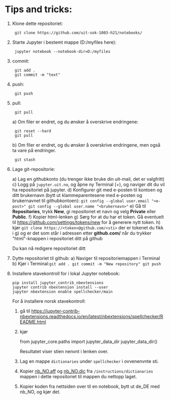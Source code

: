 # Tips and tricks:
 1. Klone dette repositoriet: 
 
         git clone https://github.com/uit-sok-1003-h21/notebooks/
     
 2. Starte Jupyter i bestemt mappe (D:/myfiles here): 
 
         jupyter notebook --notebook-dir=D:/myfiles
         
 3. commit: 
 
         git add .
         git commit -m "text"
     
 4. push: 
         
         git push
 
 5. pull: 
     
         git pull
         
     a) Om filer er endret, og du ønsker å overskrive endringene:
         
         git reset --hard
         git pull
     
     b) Om filer er endret, og du ønsker å overskrive endringene, men også ta vare på endringer.
     
         git stash
         
 6. Lage git-repositorie:

     a) Lag en githubkonto (du trenger ikke bruke din uit-mail, det er valgfritt)
     c) Logg på `jupyter.uit.no`, og åpne ny Terminal (+), og naviger dit du vil ha repositoriet på jupyter.
     d) Konfigurer git med e-posten til kontoen og ditt brukernavn (bytt ut klammeparentesene med e-posten og brukernavnet til githubkontoen):
        ```git config --global user.email "<e-post>"
        git config --global user.name "<brukernavn>"```
      e) Gå til **Repositories**, trykk **New**, gi repositoriet et navn og velg **Private** eller **Public**. 
      f) Kopier html-lenken
      g) Sørg for at du har et token. Gå eventuelt til https://github.com/settings/tokens/new for å generere nytt token.
      h) kjør `git clone https://<token>@github.com/<sti>` der <token> er tokenet du fikk i g) og <sti> er det som står i adressen etter **github.com/**  når du trykker "html"-knappen i repositoriet ditt på github
 
      Du kan nå redigere repositoriet ditt
 
 7. Dytte repositoriet til github:
    a) Naviger til repositoriemappen i Terminal
    b) Kjør i Terminal:```
       git add .
       git commit -m "New repository"
       git push 
        ```
      
      
 
 5. Installere stavekontroll for i lokal Jupyter notebook:
 
        pip install jupyter_contrib_nbextensions
        jupyter contrib nbextension install --user
        jupyter nbextension enable spellchecker/main
        
    For å installere norsk stavekontroll:
    1. gå til https://jupyter-contrib-nbextensions.readthedocs.io/en/latest/nbextensions/spellchecker/README.html
    2. kjør
    
        from jupyter_core.paths import jupyter_data_dir
        jupyter_data_dir()
        
        Resultatet viser stien nenvnt i lenken over. 
    3. Lag en mappe `dictionaries` under `spellchecker` i ovvenenvnte sti.
    4. Kopier [nb_NO.aff](./dictionaries/nb_NO.aff) og [nb_NO.dic](./dictionaries/nb_NO.dic) fra `/instructions/dictionaries` mappen i dette repositoriet til mappen du nettopp laget.
    5. Kopier koden fra nettsiden over til en notebook, bytt ut de_DE med nb_NO, og kjør det.
        
